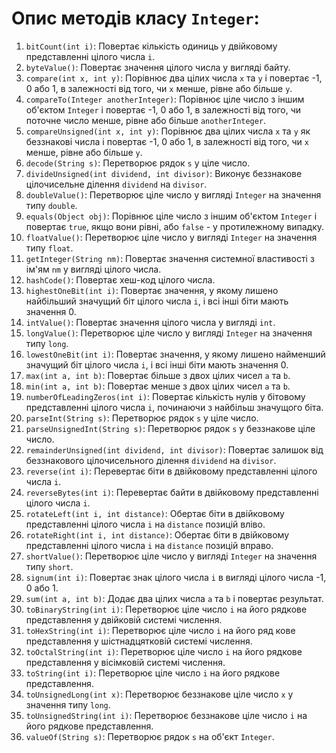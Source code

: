 # Опис методів класу `Integer`:
1. `bitCount(int i)`: Повертає кількість одиниць у двійковому представленні цілого числа `i`.
2. `byteValue()`: Повертає значення цілого числа у вигляді байту.
3. `compare(int x, int y)`: Порівнює два цілих числа `x` та `y` і повертає -1, 0 або 1, в залежності від того, чи `x` менше, рівне або більше `y`.
4. `compareTo(Integer anotherInteger)`: Порівнює ціле число з іншим об'єктом `Integer` і повертає -1, 0 або 1, в залежності від того, чи поточне число менше, рівне або більше `anotherInteger`.
5. `compareUnsigned(int x, int y)`: Порівнює два цілих числа `x` та `y` як беззнакові числа і повертає -1, 0 або 1, в залежності від того, чи `x` менше, рівне або більше `y`.
6. `decode(String s)`: Перетворює рядок `s` у ціле число.
7. `divideUnsigned(int dividend, int divisor)`: Виконує беззнакове цілочисельне ділення `dividend` на `divisor`.
8. `doubleValue()`: Перетворює ціле число у вигляді `Integer` на значення типу `double`.
9. `equals(Object obj)`: Порівнює ціле число з іншим об'єктом `Integer` і повертає `true`, якщо вони рівні, або `false` - у протилежному випадку.
10. `floatValue()`: Перетворює ціле число у вигляді `Integer` на значення типу `float`.
11. `getInteger(String nm)`: Повертає значення системної властивості з ім'ям `nm` у вигляді цілого числа.
12. `hashCode()`: Повертає хеш-код цілого числа.
13. `highestOneBit(int i)`: Повертає значення, у якому лишено найбільший значущий біт цілого числа `i`, і всі інші біти мають значення 0.
14. `intValue()`: Повертає значення цілого числа у вигляді `int`.
15. `longValue()`: Перетворює ціле число у вигляді `Integer` на значення типу `long`.
16. `lowestOneBit(int i)`: Повертає значення, у якому лишено найменший значущий біт цілого числа `i`, і всі інші біти мають значення 0.
17. `max(int a, int b)`: Повертає більше з двох цілих чисел `a` та `b`.
18. `min(int a, int b)`: Повертає менше з двох цілих чисел `a` та `b`.
19. `numberOfLeadingZeros(int i)`: Повертає кількість нулів у бітовому представленні цілого числа `i`, починаючи з найбільш значущого біта.
20. `parseInt(String s)`: Перетворює рядок `s` у ціле число.
21. `parseUnsignedInt(String s)`: Перетворює рядок `s` у беззнакове ціле число.
22. `remainderUnsigned(int dividend, int divisor)`: Повертає залишок від беззнакового цілочисельного ділення `dividend` на `divisor`.
23. `reverse(int i)`: Перевертає біти в двійковому представленні цілого числа `i`.
24. `reverseBytes(int i)`: Перевертає байти в двійковому представленні цілого числа `i`.
25. `rotateLeft(int i, int distance)`: Обертає біти в двійковому представленні цілого числа `i` на `distance` позицій вліво.
26. `rotateRight(int i, int distance)`: Обертає біти в двійковому представленні цілого числа `i` на `distance` позицій вправо.
27. `shortValue()`: Перетворює ціле число у вигляді `Integer` на значення типу `short`.
28. `signum(int i)`: Повертає знак цілого числа `i` в вигляді цілого числа -1, 0 або 1.
29. `sum(int a, int b)`: Додає два цілих числа `a` та `b` і повертає результат.
30. `toBinaryString(int i)`: Перетворює ціле число `i` на його рядкове представлення у двійковій системі числення.
31. `toHexString(int i)`: Перетворює ціле число `i` на його ряд кове представлення у шістнадцятковій системі числення.
32. `toOctalString(int i)`: Перетворює ціле число `i` на його рядкове представлення у вісімковій системі числення.
33. `toString(int i)`: Перетворює ціле число `i` на його рядкове представлення.
34. `toUnsignedLong(int x)`: Перетворює беззнакове ціле число `x` у значення типу `long`.
35. `toUnsignedString(int i)`: Перетворює беззнакове ціле число `i` на його рядкове представлення.
36. `valueOf(String s)`: Перетворює рядок `s` на об'єкт `Integer`.

